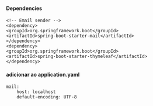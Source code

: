 #### Dependencies



```
<!-- Email sender -->
<dependency>   
<groupId>org.springframework.boot</groupId>   
<artifactId>spring-boot-starter-mail</artifactId>
</dependency>
<dependency>   
<groupId>org.springframework.boot</groupId>   
<artifactId>spring-boot-starter-thymeleaf</artifactId>
</dependency>
```



#### adicionar ao application.yaml

```
mail:  
	host: localhost  
	default-encoding: UTF-8
```





